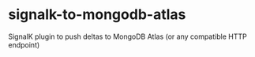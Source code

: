# signalk-to-mongodb-atlas
SignalK plugin to push deltas to MongoDB Atlas (or any compatible HTTP endpoint)
